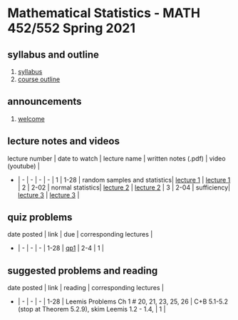 # Mathematical Statistics - MATH 452/552 Spring 2021

## syllabus and outline

1. [syllabus](syllabus.md)
2. [course outline](outline.pdf)


## announcements

1. [welcome](announce/welcome.md)

## lecture notes and videos

lecture number | date to watch | lecture name | written notes (.pdf) | video (youtube) |
- | - | - | - | - |
1 | 1-28 | random samples and statistics| [lecture 1](lns/lec1.pdf) | [lecture 1](https://youtu.be/OJ0woGBtGx4) |
2 | 2-02 | normal statistics| [lecture 2](lns/lec2.pdf) | [lecture 2](https://youtu.be/VDzTVhYpSas) |
3 | 2-04 | sufficiency| [lecture 3](lns/lec3.pdf) | [lecture 3](https://youtu.be/9RsodDdrbOA) |


## quiz problems

date posted | link | due | corresponding lectures |
- | - | - | - |
1-28 | [qp1](qps/qp1.pdf) | 2-4 | 1 | 

## suggested problems and reading

date posted | link | reading | corresponding lectures |
- | - | - | - |
1-28 | Leemis Problems Ch 1 # 20, 21, 23, 25, 26  | C+B 5.1-5.2 (stop at Theorem 5.2.9), skim Leemis 1.2 - 1.4,  | 1 | 



